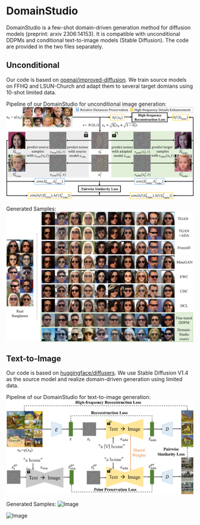 # DomainStudio
DomainStudio is a few-shot domain-driven generation method for diffusion models (preprint: arxiv 2306:14153). It is compatible with unconditional DDPMs and conditional text-to-image models (Stable Diffusion). The code are provided in the two files separately.

## Unconditional
Our code is based on [openai/improved-diffusion](https://github.com/openai/improved-diffusion, "Unconditional Diffusion"). We train source models on FFHQ and LSUN-Church and adapt them to several target domians using 10-shot limited data.

Pipeline of our DomainStudio for unconditional image generation:
![Image](./Images/pairwise2.jpg)

Generated Samples:
![Image](./Images/sunglasses.jpg)

## Text-to-Image
Our code is based on [huggingface/diffusers](https://github.com/huggingface/diffusers, "SD1.4"). We use Stable Diffusion V1.4 as the source model and realize domain-driven generation using limited data.

Pipeline of our DomainStudio for text-to-image generation:
![Image](./Images/overview2.jpg)

Generated Samples:
![Image](./Images/vangoghouses.jpg)

![Image](./Images/stable3.jpg)
